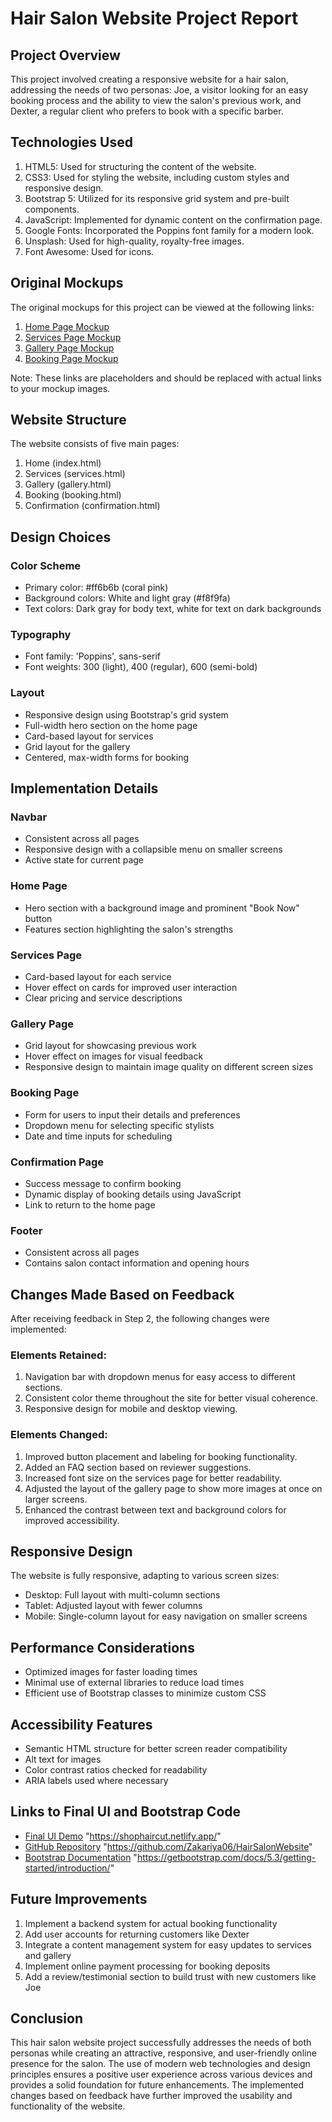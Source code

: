 # Hair Salon Website Project Report

## Project Overview

This project involved creating a responsive website for a hair salon, addressing the needs of two personas: Joe, a visitor looking for an easy booking process and the ability to view the salon's previous work, and Dexter, a regular client who prefers to book with a specific barber.

## Technologies Used

1. HTML5: Used for structuring the content of the website.
2. CSS3: Used for styling the website, including custom styles and responsive design.
3. Bootstrap 5: Utilized for its responsive grid system and pre-built components.
4. JavaScript: Implemented for dynamic content on the confirmation page.
5. Google Fonts: Incorporated the Poppins font family for a modern look.
6. Unsplash: Used for high-quality, royalty-free images.
7. Font Awesome: Used for icons.

## Original Mockups

The original mockups for this project can be viewed at the following links:

1. [Home Page Mockup](https://example.com/mockups/home.jpg)
2. [Services Page Mockup](https://example.com/mockups/services.jpg)
3. [Gallery Page Mockup](https://example.com/mockups/gallery.jpg)
4. [Booking Page Mockup](https://example.com/mockups/booking.jpg)

Note: These links are placeholders and should be replaced with actual links to your mockup images.

## Website Structure

The website consists of five main pages:

1. Home (index.html)
2. Services (services.html)
3. Gallery (gallery.html)
4. Booking (booking.html)
5. Confirmation (confirmation.html)

## Design Choices

### Color Scheme
- Primary color: #ff6b6b (coral pink)
- Background colors: White and light gray (#f8f9fa)
- Text colors: Dark gray for body text, white for text on dark backgrounds

### Typography
- Font family: 'Poppins', sans-serif
- Font weights: 300 (light), 400 (regular), 600 (semi-bold)

### Layout
- Responsive design using Bootstrap's grid system
- Full-width hero section on the home page
- Card-based layout for services
- Grid layout for the gallery
- Centered, max-width forms for booking

## Implementation Details

### Navbar
- Consistent across all pages
- Responsive design with a collapsible menu on smaller screens
- Active state for current page

### Home Page
- Hero section with a background image and prominent "Book Now" button
- Features section highlighting the salon's strengths

### Services Page
- Card-based layout for each service
- Hover effect on cards for improved user interaction
- Clear pricing and service descriptions

### Gallery Page
- Grid layout for showcasing previous work
- Hover effect on images for visual feedback
- Responsive design to maintain image quality on different screen sizes

### Booking Page
- Form for users to input their details and preferences
- Dropdown menu for selecting specific stylists
- Date and time inputs for scheduling

### Confirmation Page
- Success message to confirm booking
- Dynamic display of booking details using JavaScript
- Link to return to the home page

### Footer
- Consistent across all pages
- Contains salon contact information and opening hours

## Changes Made Based on Feedback

After receiving feedback in Step 2, the following changes were implemented:

### Elements Retained:
1. Navigation bar with dropdown menus for easy access to different sections.
2. Consistent color theme throughout the site for better visual coherence.
3. Responsive design for mobile and desktop viewing.

### Elements Changed:
1. Improved button placement and labeling for booking functionality.
2. Added an FAQ section based on reviewer suggestions.
3. Increased font size on the services page for better readability.
4. Adjusted the layout of the gallery page to show more images at once on larger screens.
5. Enhanced the contrast between text and background colors for improved accessibility.

## Responsive Design

The website is fully responsive, adapting to various screen sizes:
- Desktop: Full layout with multi-column sections
- Tablet: Adjusted layout with fewer columns
- Mobile: Single-column layout for easy navigation on smaller screens

## Performance Considerations

- Optimized images for faster loading times
- Minimal use of external libraries to reduce load times
- Efficient use of Bootstrap classes to minimize custom CSS

## Accessibility Features

- Semantic HTML structure for better screen reader compatibility
- Alt text for images
- Color contrast ratios checked for readability
- ARIA labels used where necessary

## Links to Final UI and Bootstrap Code

- [Final UI Demo](https://shophaircut.netlify.app/) "https://shophaircut.netlify.app/"
- [GitHub Repository](https://github.com/Zakariya06/HairSalonWebsite) "https://github.com/Zakariya06/HairSalonWebsite"
- [Bootstrap Documentation](https://getbootstrap.com/docs/5.3/getting-started/introduction/) "https://getbootstrap.com/docs/5.3/getting-started/introduction/"
 

## Future Improvements

1. Implement a backend system for actual booking functionality
2. Add user accounts for returning customers like Dexter
3. Integrate a content management system for easy updates to services and gallery
4. Implement online payment processing for booking deposits
5. Add a review/testimonial section to build trust with new customers like Joe

## Conclusion

This hair salon website project successfully addresses the needs of both personas while creating an attractive, responsive, and user-friendly online presence for the salon. The use of modern web technologies and design principles ensures a positive user experience across various devices and provides a solid foundation for future enhancements. The implemented changes based on feedback have further improved the usability and functionality of the website.
